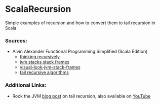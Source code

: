 # ScalaRecursion

Simple examples of recursion and how to convert them to tail recursion in Scala


### Sources:
* Alvin Alexander Functional Programming Simplified (Scala Edition) 
  * [thinking recursively](https://alvinalexander.com/scala/fp-book/recursion-thinking-recursively-function-signatures)
  * [jvm stacks stack frames](https://alvinalexander.com/scala/fp-book/recursion-jvm-stacks-stack-frames)
  * [visual-look-jvm-stack-frames](https://alvinalexander.com/scala/fp-book/recursion-visual-look-jvm-stack-frames)
  * [tail recursive algorithms](https://alvinalexander.com/scala/fp-book/tail-recursive-algorithms)

### Additional Links:
* Rock the JVM [blog post](https://blog.rockthejvm.com/sorting) on tail recursion, also available on [YouTube](https://www.youtube.com/watch?v=YKwBBe3FlAM)